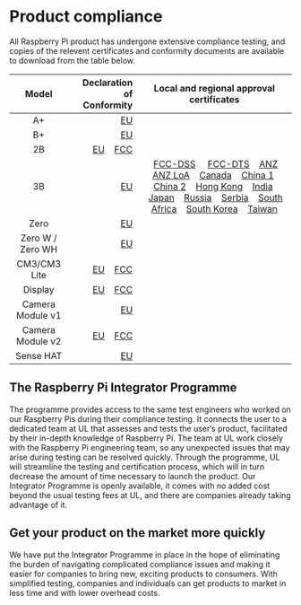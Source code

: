 # Product compliance

All Raspberry Pi product has undergone extensive compliance testing, and copies of the relevent certificates and conformity documents are available to download from the table below. 											
											

| Model           | Declaration of Conformity | Local and regional approval certificates |
|:---------------:|-------------------------:|:----------------------------------------:|
| A+       | [EU](https://www.raspberrypi.org/files/compliance/RaspberryPiAPlusDOC_CE.pdf) | |
| B+       | [EU](https://www.raspberrypi.org/files/compliance/RaspberryPiBplus_DOC_CE.pdf)| |
| 2B       | [EU](https://www.raspberrypi.org/files/compliance/Raspberry_Pi_2B_V1-2_DOC_CE.pdf)  &nbsp; &nbsp;[FCC](https://www.raspberrypi.org/files/compliance/Raspberry_Pi_2B_V1-2_DOC_FCC.pdf)| |
| 3B       | [EU](https://www.raspberrypi.org/files/compliance/RaspberryPi3B-DOC-CE_RED.pdf) |  &nbsp; &nbsp;[FCC-DSS](https://www.raspberrypi.org/files/compliance/Pi3_FCC_DSS.pdf) &nbsp; &nbsp; [FCC-DTS](https://www.raspberrypi.org/files/compliance/Pi3_FCC_DTS.pdf)  &nbsp; &nbsp;[ANZ](https://www.raspberrypi.org/files/compliance/Pi3_AU&NZ.pdf)  &nbsp; &nbsp;[ANZ LoA](https://www.raspberrypi.org/files/compliance/Pi3_AU&NZ_LoA.pdf)  &nbsp; &nbsp;[Canada](https://www.raspberrypi.org/files/compliance/Pi3_Canada.pdf)  &nbsp; &nbsp;[China 1](https://www.raspberrypi.org/files/compliance/Pi3_China_1.jpg)  &nbsp; &nbsp;[China 2](https://www.raspberrypi.org/files/compliance/Pi3_China_2.jpg)  &nbsp; &nbsp;[Hong Kong](https://www.raspberrypi.org/files/compliance/Pi3_Hong-Kong.pdf)  &nbsp; &nbsp;[India](https://www.raspberrypi.org/files/compliance/Pi3_India.pdf)  &nbsp; &nbsp;[Japan](https://www.raspberrypi.org/files/compliance/Pi3_Japan.pdf)  &nbsp; &nbsp;[Russia](https://www.raspberrypi.org/files/compliance/Pi3_Russia.pdf)  &nbsp; &nbsp;[Serbia](https://www.raspberrypi.org/files/compliance/Pi3_Serbia.pdf)  &nbsp; &nbsp;[South Africa](https://www.raspberrypi.org/files/compliance/Pi3_South-Africa.pdf)  &nbsp; &nbsp;[South Korea](https://www.raspberrypi.org/files/compliance/Pi3_South-Korea.pdf)  &nbsp; &nbsp;[Taiwan](https://www.raspberrypi.org/files/compliance/Pi3_Taiwan.pdf)  |
| Zero      |[EU](https://www.raspberrypi.org/files/compliance/RaspberryPiZeroDOC_CE.pdf)| |
| Zero W / Zero WH    |[EU](https://www.raspberrypi.org/files/compliance/Raspberry_Zero_W_DOC_CE_RED.pdf)| |
| CM3/CM3 Lite | [EU](https://www.raspberrypi.org/files/compliance/RaspberryPiCM3_DOC_EU.pdf)  &nbsp; &nbsp;[FCC](https://www.raspberrypi.org/files/compliance/RaspberryPiCM3_DOC_FCC.pdf)| |
| Display   | [EU](https://www.raspberrypi.org/files/compliance/RaspberryPiDisplay_DOC_CE.pdf)  &nbsp; &nbsp;[FCC](https://www.raspberrypi.org/files/compliance/RaspberryPiDisplay_DOC_FCC.pdf) | |
| Camera Module v1 | [EU](https://www.raspberrypi.org/files/compliance/RaspberryPiCameraDOC_CE.pdf) | |
| Camera Module v2 | [EU](https://www.raspberrypi.org/files/compliance/RaspberryPiCamera2DOC_CE.pdf)  &nbsp; &nbsp;[FCC](https://www.raspberrypi.org/files/compliance/RaspberryPiCamera2DOC_FCC.PDF) | |
| Sense HAT | [EU](https://www.raspberrypi.org/files/compliance/RaspberryPiCamera2DOC_CE.pdf) | |

## The Raspberry Pi Integrator Programme

The programme provides access to the same test engineers who worked on our Raspberry Pis during their compliance testing. It connects the user to a dedicated team at UL that assesses and tests the user’s product, facilitated by their in-depth knowledge of Raspberry Pi. The team at UL work closely with the Raspberry Pi engineering team, so any unexpected issues that may arise during testing can be resolved quickly. Through the programme, UL will streamline the testing and certification process, which will in turn decrease the amount of time necessary to launch the product. Our Integrator Programme is openly available, it comes with no added cost beyond the usual testing fees at UL, and there are companies already taking advantage of it.

## Get your product on the market more quickly										

We have put the Integrator Programme in place in the hope of eliminating the burden of navigating complicated compliance issues and making it easier for companies to bring new, exciting products to consumers. With simplified testing, companies and individuals can get products to market in less time and with lower overhead costs.
